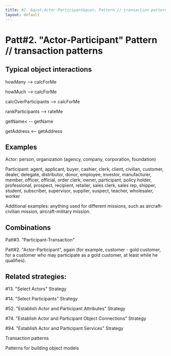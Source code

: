 ```yaml
---
title: #2. &quot;Actor-Participant&quot; Pattern // transaction patterns
layout: default
---
```


# Patt#2. &quot;Actor-Participant&quot; Pattern // transaction patterns


## Typical object interactions

 howMany --&gt; calcForMe

 howMuch --&gt; calcForMe

 calcOverParticipants --&gt; calcForMe

 rankParticipants --&gt; rateMe

 getName&lt; -- getName

 getAddress &lt;-- getAddress


## Examples

 Actor: person, organization (agency, company, corporation, foundation)

 Participant: agent, applicant, buyer, cashier, clerk, client, civilian, customer,
dealer, delegate, distributor, donor, employee, investor, manufacturer, member, officer,
official, order clerk, owner, participant, policy holder, professional, prospect,
recipient, retailer, sales clerk, sales rep, shipper, student, subscriber, supervisor,
supplier, suspect, teacher, wholesaler, worker

 Additional examples: anything used for different missions, such as aircraft-civilian
mission, aircraft-military mission.

## Combinations

Patt#3. &quot;Participant-Transaction&quot;

Patt#2. &quot;Actor-Participant&quot;, again (for
example, customer - gold customer, for a customer who may participate as a gold customer,
at least while he qualifies).

## Related strategies: 

#13. &quot;Select Actors&quot; Strategy

#14. &quot;Select Participants&quot; Strategy

#52. &quot;Establish Actor and Participant
Attributes&quot; Strategy

#74. &quot;Establish Actor and Participant Object
Connections&quot; Strategy

#94. &quot;Establish Actor and Participant
Services&quot; Strategy

Transaction patterns

Patterns for building object models
